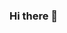 ### Hi there 👋

<!--
**TGacek89/TGacek89** is a ✨ _special_ ✨ repository because its `README.md` (this file) appears on your GitHub profile.

Here are some ideas to get you started:
adasdasdsad
- 🔭 I’m currently working on ...
- 🌱 I’m currently learning ...
- 👯 I’m looking to collaborate on ...
- 🤔 I’m looking for help with ...
- 💬 Ask me about ...
- 📫 How to reach me: ...
- 😄 Pronouns: ...
- ⚡ Fun fact: ...
-->
